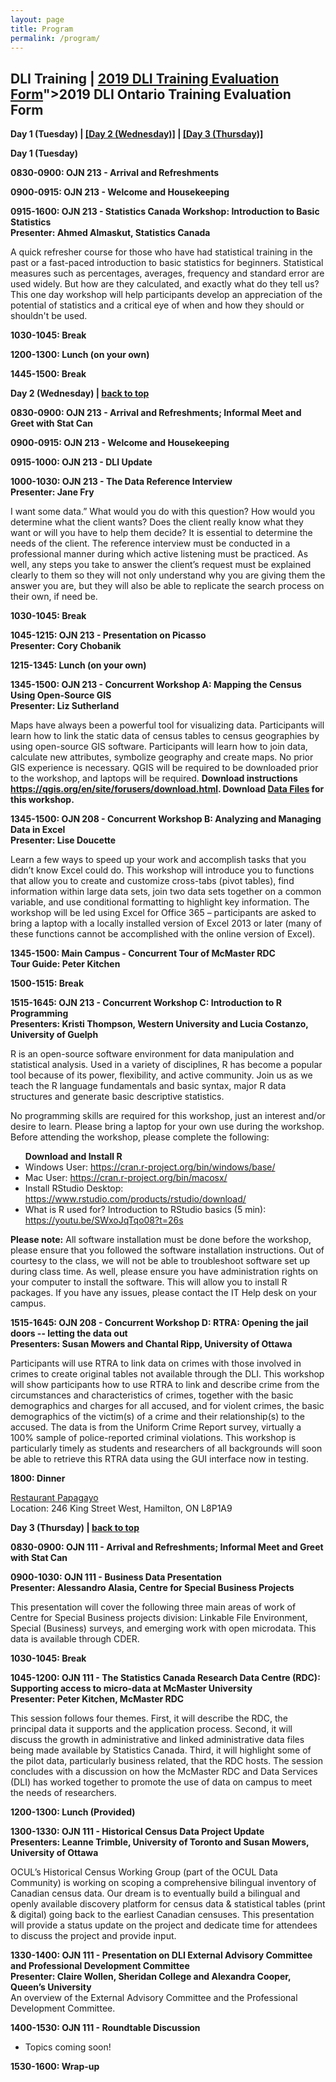 ```yaml
---
layout: page
title: Program
permalink: /program/
---
```

<p><h2>DLI Training | <a href=" | <a href="https://forms.gle/vgtqKQaNsqRTkvnv5">2019 DLI Training Evaluation Form</a>">2019 DLI Ontario Training Evaluation Form</a></h2></p> 
<p><b><a name="day-one">Day 1 (Tuesday)</a> | <a href="#day-two">[Day 2 (Wednesday)]</a> | <a href="#day-three">[Day 3 (Thursday)]</a></b>
</p>

<p>
<b>Day 1 (Tuesday)</b><p>
	
<table>
 <thead>
    <tr>
    </tr>
 </thead>
<tbody>
   <tr>   
	   <b><a name="1-1">0830-0900: OJN 213 - Arrival and Refreshments</a></b> <br>
</tr>
<p>
<tr>
	<b><a name="1-2">0900-0915: OJN 213 - Welcome and Housekeeping</a></b><br>

</tr>	
<p>
<tr>
	<b><a name="1-3">0915-1600: OJN 213 - Statistics Canada Workshop: Introduction to Basic Statistics</a><br>
Presenter: Ahmed Almaskut, Statistics Canada</b>	
<p>A quick refresher course for those who have had statistical training in the past or a fast-paced introduction to basic statistics for beginners. Statistical measures such as percentages, averages, frequency and standard error are used widely. But how are they calculated, and exactly what do they tell us? This one day workshop will help participants develop an appreciation of the potential of statistics and a critical eye of when and how they should or shouldn't be used.</p>
</tr>	
<p>
<tr>
	<b><a name="1-4">1030-1045: Break</a></b><br>
</tr>
<p>
<tr>
	<b><a name="1-6">1200-1300: Lunch (on your own)</a></b><br>
</tr>
<p>
<tr>
	<b><a name="1-8">1445-1500: Break</a></b><br>
</tr>
<p>
<p><p>
<tr>
<p><b><a name="day-two">Day 2 (Wednesday)</a> | <a href="#day-one">back to top</a></b></p>

</tr>

<p>
	
<tr>
<b><a name="2-1">0830-0900: OJN 213 - Arrival and Refreshments; Informal Meet and Greet with Stat Can</a></b><br>

</tr>
<p>
	
<tr>
<b><a name="2-2">0900-0915: OJN 213 - Welcome and Housekeeping</a></b><br>

</tr>
<p>

<tr>
<b><a name="2-3">0915-1000: OJN 213 - DLI Update</a></b><br>
</tr>

<p>

<tr>
<b><a name="2-4">1000-1030: OJN 213 - The Data Reference Interview</a><br>
Presenter: Jane Fry</b>
<p>I want some data.” What would you do with this question? How would you determine what the client wants? Does the client really know what they want or will you have to help them decide?  It is essential to determine the needs of the client. The reference interview must be conducted in a professional manner during which active listening must be practiced. As well, any steps you take to answer the client’s request must be explained clearly to them so they will not only understand why you are giving them the answer you are, but they will also be able to replicate the search process on their own, if need be.</p>
	
</tr>

<p>

<tr>
<b><a name="2-5">1030-1045: Break</a></b><br>
	
</tr>

<p>

<tr>
<b><a name="2-6">1045-1215: OJN 213 - Presentation on Picasso</a><br>
Presenter: Cory Chobanik</b>

</tr>

<p>

<tr>
<b><a name="2-7">1215-1345: Lunch (on your own)</a></b><br>

</tr>

<p>

<tr>
<b><a name="2-8a">1345-1500: OJN 213 - Concurrent Workshop A: Mapping the Census Using Open-Source GIS</a><br>
Presenter: Liz Sutherland</b>
<p>Maps have always been a powerful tool for visualizing data. Participants will learn how to link the static data of census tables to census geographies by using open-source GIS software. Participants will learn how to join data, calculate new attributes, symbolize geography and create maps. No prior GIS experience is necessary. QGIS will be required to be downloaded prior to the workshop, and laptops will be required. <b>Download instructions <a href="https://qgis.org/en/site/forusers/download.html">https://qgis.org/en/site/forusers/download.html</a>. Download <a href="https://drive.google.com/drive/folders/1xrAj_BrPtMDBgdi9MXWGcrcuVGfTsGgi?usp=sharing">Data Files</a> for this workshop.</b></p>

</tr>

<p>

<tr>
<b><a name="2-8b">1345-1500: OJN 208 - 	Concurrent Workshop B: Analyzing and Managing Data in Excel</a><br>
Presenter: Lise Doucette</b>
<p>Learn a few ways to speed up your work and accomplish tasks that you didn’t know Excel could do.  This workshop will introduce you to functions that allow you to create and customize cross-tabs (pivot tables), find information within large data sets, join two data sets together on a common variable, and use conditional formatting to highlight key information.  The workshop will be led using Excel for Office 365 – participants are asked to bring a laptop with a locally installed version of Excel 2013 or later (many of these functions cannot be accomplished with the online version of Excel).</p>

</tr>

<p>

<tr>
<b><a name="2-8c">1345-1500: Main Campus - Concurrent Tour of McMaster RDC</a><br>
Tour Guide: Peter Kitchen</b><br>
</tr>

<p>

<tr>
<b><a name="2-9">1500-1515: Break</a></b><br>

</tr>

<p>
<tr>
<b><a name="2-10c">1515-1645: OJN 213 -  Concurrent Workshop C: Introduction to R Programming</a><br>
Presenters: Kristi Thompson, Western University and Lucia Costanzo, University of Guelph</b>
<p>R is an open-source software environment for data manipulation and statistical analysis. Used in a variety of disciplines, R has become a popular tool because of its power, flexibility, and active community. Join us as we teach the R language fundamentals and basic syntax, major R data structures and generate basic descriptive statistics.</p>
	
<p>No programming skills are required for this workshop, just an interest and/or desire to learn. Please bring a laptop for your own use during the workshop. Before attending the workshop, please complete the following:</p>

<p><ul><b>Download and Install R</b>
	<li>Windows User: <a href="https://cran.r-project.org/bin/windows/base/">https://cran.r-project.org/bin/windows/base/</a></li>
	<li>Mac User: <a href="https://cran.r-project.org/bin/macosx/">https://cran.r-project.org/bin/macosx/</a></li> 
	<li>Install RStudio Desktop: <a href="https://www.rstudio.com/products/rstudio/download/">https://www.rstudio.com/products/rstudio/download/</a></li>
	<li>What is R used for? Introduction to RStudio basics (5 min): <a href="https://youtu.be/SWxoJqTqo08?t=26s">https://youtu.be/SWxoJqTqo08?t=26s</a></li>
</ul></p>
	
<p><b>Please note:</b> All software installation must be done before the workshop, please ensure that you followed the software installation instructions. Out of courtesy to the class, we will not be able to troubleshoot software set up during class time. As well, please ensure you have administration rights on your computer to install the software. This will allow you to install R packages.  If you have any issues, please contact the IT Help desk on your campus.</p>

</tr>

<p>
<tr>
<b><a name="2-10d">1515-1645: OJN 208 -  Concurrent Workshop D: RTRA: Opening the jail doors -- letting the data out</a><br>
	Presenters: Susan Mowers and Chantal Ripp, University of Ottawa</b>

<p>Participants will use RTRA to link data on crimes with those involved in crimes to create original tables not available through the DLI. This workshop will show participants how to use RTRA to link and describe crime from the circumstances and characteristics of crimes, together with the basic demographics and charges for all accused, and for violent crimes, the basic demographics of the victim(s) of a crime and their relationship(s) to the accused. The data is from the Uniform Crime Report survey, virtually a 100% sample of police-reported criminal violations. This workshop is particularly timely as students and researchers of all backgrounds will soon be able to retrieve this RTRA data using the GUI interface now in testing.</p>

</tr>

<p>

<tr>
<b><a name="2-11">1800: Dinner</a></b>
	<p><a href="https://joechatelain1989.wixsite.com/papagayohamilton">Restaurant Papagayo</a><br>
		Location: 246 King Street West, Hamilton, ON L8P1A9</p>

</tr>

<p>
<tr>
	<p><b><a name="day-three">Day 3 (Thursday)</a> | <a href="#day-one">back to top</a></b></p>
	
</tr>

<p>

<tr>

<b><a name="3-1">0830-0900: OJN 111 - Arrival and Refreshments; Informal Meet and Greet with Stat Can</a></b><br>

</tr>
<p>

<tr>
<b><a name="3-2">0900-1030: OJN 111 - Business Data Presentation</a><br>
Presenter: Alessandro Alasia, Centre for Special Business Projects</b>
<p>This presentation will cover the following three main areas of work of Centre for Special Business projects division: Linkable File Environment, Special (Business) surveys, and emerging work with open microdata. This data is available through CDER.</p>

</tr>
<p>

<tr>

<b><a name="3-3">1030-1045: Break</a></b><br>

</tr>
<p>

<tr>
<b><a name="3-4">1045-1200: OJN 111 - The Statistics Canada Research Data Centre (RDC): Supporting access to micro-data at 
McMaster University</a><br>
Presenter: Peter Kitchen, McMaster RDC</b>

<p>This session follows four themes. First, it will describe the RDC, the principal data it supports and the application process. Second, it will discuss the growth in administrative and linked administrative data files being made available by Statistics Canada. Third, it will highlight some of the pilot data, particularly business related, that the RDC hosts. The session concludes with a discussion on how the McMaster RDC and Data Services (DLI) has worked together to promote the use of data on campus to meet the needs of researchers.</p>

</tr>
<p>

<tr>
<b><a name="3-5">1200-1300: Lunch (Provided)</a></b><br>

</tr>

<p>

<tr>
<b><a name="3-5a">1300-1330: OJN 111 - Historical Census Data Project Update</a><br>
Presenters: Leanne Trimble, University of Toronto and Susan Mowers, University of Ottawa</b>

<p>OCUL’s Historical Census Working Group (part of the OCUL Data Community) is working on scoping a comprehensive bilingual inventory of Canadian census data. Our dream is to eventually build a bilingual and openly available discovery platform for census data & statistical tables (print & digital) going back to the earliest Canadian censuses. This presentation will provide a status update on the project and dedicate time for attendees to discuss the project and provide input.</p>
	
</tr>

<p>

<tr>
<b><a name="3-5b">1330-1400: OJN 111 - Presentation on DLI External Advisory Committee and Professional Development Committee</a><br>
Presenter: Claire Wollen, Sheridan College and Alexandra Cooper, Queen’s University</b><br>
An overview of the External Advisory Committee and the Professional Development Committee. 
</tr>

<p>

<tr>
<b><a name="3-6">1400-1530: OJN 111 - Roundtable Discussion</a></b><br>

- Topics coming soon!

</tr>
<p>

<tr>
<b><a name="3-7">1530-1600: Wrap-up</a></b>
</tr>
<p>




